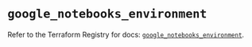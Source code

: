 # `google_notebooks_environment`

Refer to the Terraform Registry for docs: [`google_notebooks_environment`](https://registry.terraform.io/providers/hashicorp/google/6.29.0/docs/resources/notebooks_environment).
